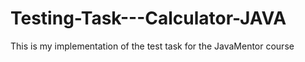 # Testing-Task---Calculator-JAVA
This is my implementation of the test task for the JavaMentor course
